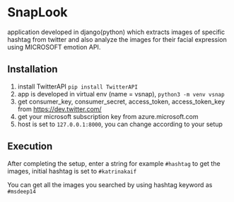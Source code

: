 # SnapLook

application developed in django(python) which extracts images of specific hashtag from twitter and also analyze the images for their facial expression using MICROSOFT emotion API.

## Installation

  1. install TwitterAPI `pip install TwitterAPI`
  2. app is developed in virtual env (name = vsnap), `python3 -m venv vsnap`
  3. get consumer_key, consumer_secret, access_token, access_token_key from https://dev.twitter.com/
  4. get your microsoft subscription key from azure.microsoft.com
  5. host is set to `127.0.0.1:8000`, you can change according to your setup
  
## Execution

After completing the setup, enter a string for example `#hashtag` to get the images, initial hashtag is set to `#katrinakaif`

You can get all the images you searched by using hashtag keyword as `#msdeep14`
